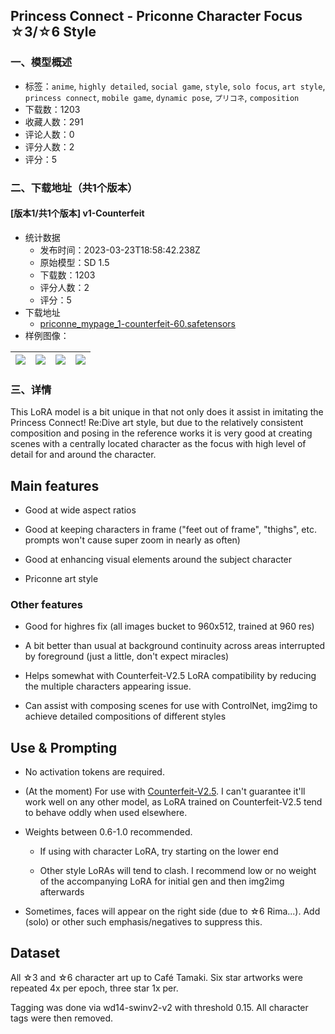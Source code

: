 ## Princess Connect - Priconne Character Focus ☆3/☆6 Style
### 一、模型概述

- 标签：`anime`, `highly detailed`, `social game`, `style`, `solo focus`, `art style`, `princess connect`, `mobile game`, `dynamic pose`, `プリコネ`, `composition`
- 下载数：1203
- 收藏人数：291
- 评论人数：0
- 评分人数：2
- 评分：5

### 二、下载地址（共1个版本）

#### [版本1/共1个版本] v1-Counterfeit

- 统计数据
  - 发布时间：2023-03-23T18:58:42.238Z
  - 原始模型：SD 1.5
  - 下载数：1203
  - 评分人数：2
  - 评分：5
- 下载地址
  - [priconne_mypage_1-counterfeit-60.safetensors](https://civitai.com/api/download/models/19708)
- 样例图像：

| <img src="https://image.civitai.com/xG1nkqKTMzGDvpLrqFT7WA/cc04a985-1502-4669-d825-c99259509200/width=450/207441.jpeg" /> | <img src="https://image.civitai.com/xG1nkqKTMzGDvpLrqFT7WA/ea55100d-a2c6-49a8-2f99-631410b58a00/width=450/207445.jpeg" /> | <img src="https://image.civitai.com/xG1nkqKTMzGDvpLrqFT7WA/add13efc-69e8-4012-f7dc-ca02fe622000/width=450/207444.jpeg" /> | <img src="https://image.civitai.com/xG1nkqKTMzGDvpLrqFT7WA/406a2747-0a77-465e-2d6c-3b915e69b700/width=450/207443.jpeg" /> |
| ---- | ---- | ---- | ---- |


### 三、详情
<p>This LoRA model is a bit unique in that not only does it assist in imitating the Princess Connect! Re:Dive art style, but due to the relatively consistent composition and posing in the reference works it is very good at creating scenes with a centrally located character as the focus with high level of detail for and around the character.</p><p></p><h2>Main features</h2><ul><li><p>Good at wide aspect ratios</p></li><li><p>Good at keeping characters in frame ("feet out of frame", "thighs", etc. prompts won't cause super zoom in nearly as often)</p></li><li><p>Good at enhancing visual elements around the subject character</p></li><li><p>Priconne art style</p></li></ul><h3>Other features</h3><ul><li><p>Good for highres fix (all images bucket to 960x512, trained at 960 res)</p></li><li><p>A bit better than usual at background continuity across areas interrupted by foreground (just a little, don't expect miracles)</p></li><li><p>Helps somewhat with Counterfeit-V2.5 LoRA compatibility by reducing the multiple characters appearing issue.</p></li><li><p>Can assist with composing scenes for use with ControlNet, img2img to achieve detailed compositions of different styles</p></li></ul><p></p><h2>Use &amp; Prompting</h2><ul><li><p>No activation tokens are required.</p></li><li><p>(At the moment) For use with <a target="_blank" rel="ugc" href="https://civitai.com/models/4468/counterfeit-v25">Counterfeit-V2.5</a>. I can't guarantee it'll work well on any other model, as LoRA trained on Counterfeit-V2.5 tend to behave oddly when used elsewhere.</p></li><li><p>Weights between 0.6-1.0 recommended.</p><ul><li><p>If using with character LoRA, try starting on the lower end</p></li><li><p>Other style LoRAs will tend to clash. I recommend low or no weight of the accompanying LoRA for initial gen and then img2img afterwards</p></li></ul></li><li><p>Sometimes, faces will appear on the right side (due to ☆6 Rima...). Add (solo) or other such emphasis/negatives to suppress this.</p></li></ul><p></p><h2>Dataset</h2><p>All ☆3 and ☆6 character art up to Café Tamaki. Six star artworks were repeated 4x per epoch, three star 1x per.</p><p>Tagging was done via wd14-swinv2-v2 with threshold 0.15. All character tags were then removed.</p>